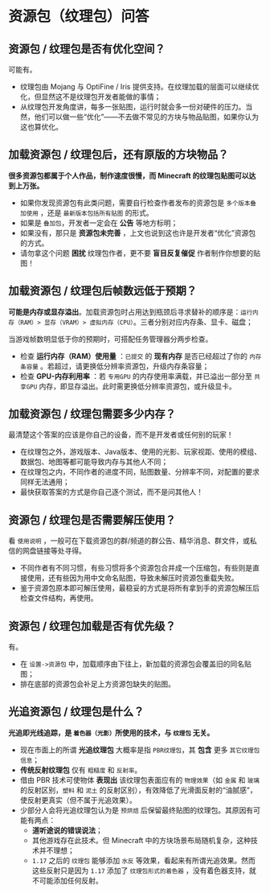 # 资源包（纹理包）问答

## 资源包 / 纹理包是否有优化空间？

可能有。

- 纹理包由 Mojang 与 OptiFine / Iris 提供支持。在纹理加载的层面可以继续优化，但显然这不是纹理包开发者能做的事情；
- 从纹理包开发角度讲，每多一张贴图，运行时就会多一份对硬件的压力。当然，他们可以做一些“优化”——不去做不常见的方块与物品贴图，如果你认为这也算优化。

## 加载资源包 / 纹理包后，还有原版的方块物品？

**很多资源包都属于个人作品，制作速度很慢，而 Minecraft 的纹理包贴图可以达到上万张。**

- 如果你发现资源包有此类问题，需要自行检查作者发布的资源包是 `多个版本叠加使用` ，还是 `最新版本包括所有贴图` 的形式。
- 如果是 `叠加包`，开发者一定会在 **公告** 等地方标明；
- 如果没有，那只是 **资源包未完善** ，上文也说到这也许是开发者“优化”资源包的方式。
- 请勿拿这个问题 **困扰** 纹理包作者，更不要 **盲目反复催促** 作者制作你想要的贴图！

## 加载资源包 / 纹理包后帧数远低于预期？

**可能是内存或显存溢出**。加载资源包时占用达到瓶颈后寻求替补的顺序是：`运行内存（RAM）> 显存（VRAM）> 虚拟内存（CPU）`。三者分别对应内存条、显卡、磁盘；

当游戏帧数明显低于你的预期时，可搭配任务管理器分两步检查。

-  检查 **运行内存（RAM）使用量** ：`已提交` 的 **现有内存** 是否已经超过了你的 `内存条容量` 。若超过，请更换低分辨率资源包，升级内存条容量；
-  检查 **GPU-内存利用率** ：若 `专用GPU` 的内存使用率满载，并已溢出一部分至 `共享GPU` 内存，即显存溢出。此时需更换低分辨率资源包，或升级显卡。

## 加载资源包 / 纹理包需要多少内存？

最清楚这个答案的应该是你自己的设备，而不是开发者或任何别的玩家！

- 在纹理包之外，游戏版本、Java版本、使用的光影、玩家视距、使用的模组、数据包、地图等都可能导致内存与其他人不同；
- 在纹理包之内，不同作者的进度不同，贴图数量、分辨率不同，对配置的要求同样无法通用；
- 最快获取答案的方式是你自己逐个测试，而不是问其他人！

## 资源包 / 纹理包是否需要解压使用？

看 `使用说明` ，一般可在下载资源包的群/频道的群公告、精华消息、群文件，或私信的网盘链接等处寻得。

- 不同作者有不同习惯，有些习惯将多个资源包合并成一个压缩包，有些则是直接使用，还有些因为用中文命名贴图，导致未解压时资源包重载失败。
- 鉴于资源包原本即可解压使用，最稳妥的方式是将所有拿到手的资源包解压后检查文件结构，再使用。

## 资源包 / 纹理包加载是否有优先级？

有。

- 在 `设置->资源包` 中，加载顺序由下往上，新加载的资源包会覆盖旧的同名贴图；
- 排在底部的资源包会补足上方资源包缺失的贴图。

## 光追资源包 / 纹理包是什么？

**光追即光线追踪，是 `着色器（光影）`所使用的技术，与 `纹理包` 无关。**

- 现在市面上的所谓 **光追纹理包** 大概率是指 `PBR纹理包`，其 **包含** 更多 `其它纹理包信息`；
- **传统反射纹理包** 仅有 `粗糙度` 和 `反射率`。
- 借由 PBR 技术可使物体 **表现出** 该纹理包表面应有的 `物理效果`（如 `金属` 和 `玻璃` 的反射区别，`塑料` 和 `泥土` 的反射区别），有效降低了光滑面反射的“油腻感”，使反射更真实（但不属于光追效果）。
- 少部分人会将光追纹理包认为是 `预烘焙` 后保留最终贴图的纹理包。其原因有可能有两点：
  - **道听途说的错误说法**；
  - 其他游戏存在此技术。但 Minecraft 中的方块场景布局随机复杂，这种技术并不理想；
  - `1.17` 之后的 `纹理包` 能够添加 `水反` 等效果，看起来有所谓光追效果。然而这些反射只是因为 `1.17` 添加了 `纹理包形式的着色器` ，没有着色器支持，就不可能添加任何反射。